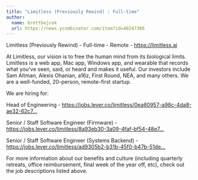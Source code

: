 ```yaml
---
title: "Limitless (Previously Rewind) : Full-time"
author:
  name: brettbejcek
  url: https://news.ycombinator.com/item?id=40247386
---
```

Limitless (Previously Rewind) - Full-time - Remote - <a href="https:&#x2F;&#x2F;limitless.ai" rel="nofollow">https:&#x2F;&#x2F;limitless.ai</a>

At Limitless, our vision is to free the human mind from its biological limits. Limitless is a web app, Mac app, Windows app, and wearable that records what you&#x27;ve seen, said, or heard and makes it useful. Our investors include Sam Altman, Alexis Ohanian, a16z, First Round, NEA, and many others. We are a well-funded, 20-person, remote-first startup.

We are hiring for:

Head of Engineering - <a href="https:&#x2F;&#x2F;jobs.lever.co&#x2F;limitless&#x2F;0ea60957-a98c-4da8-ae32-62c77bc117d8" rel="nofollow">https:&#x2F;&#x2F;jobs.lever.co&#x2F;limitless&#x2F;0ea60957-a98c-4da8-ae32-62c7...</a>

Senior &#x2F; Staff Software Engineer (Firmware) - <a href="https:&#x2F;&#x2F;jobs.lever.co&#x2F;limitless&#x2F;8a93eb30-3a09-4faf-bf54-48e7a6cee14c" rel="nofollow">https:&#x2F;&#x2F;jobs.lever.co&#x2F;limitless&#x2F;8a93eb30-3a09-4faf-bf54-48e7...</a>

Senior &#x2F; Staff Software Engineer (Systems Backend) - <a href="https:&#x2F;&#x2F;jobs.lever.co&#x2F;limitless&#x2F;ad9305b2-b31b-45f0-b47b-51de5b6e4d6e" rel="nofollow">https:&#x2F;&#x2F;jobs.lever.co&#x2F;limitless&#x2F;ad9305b2-b31b-45f0-b47b-51de...</a>

For more information about our benefits and culture (including quarterly retreats, office reimbursement, final week of the year off, etc), check out the job descriptions listed above.
